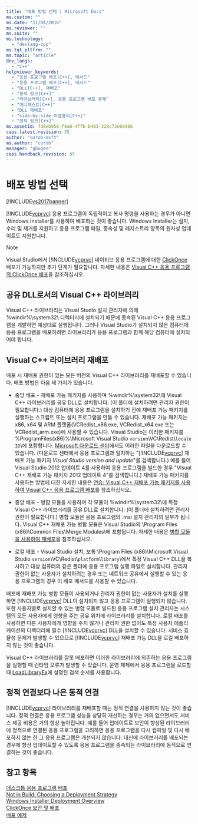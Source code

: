 ```yaml
---
title: "배포 방법 선택 | Microsoft Docs"
ms.custom: ""
ms.date: "11/04/2016"
ms.reviewer: ""
ms.suite: ""
ms.technology: 
  - "devlang-cpp"
ms.tgt_pltfrm: ""
ms.topic: "article"
dev_langs: 
  - "C++"
helpviewer_keywords: 
  - "응용 프로그램 배포[C++], 메서드"
  - "응용 프로그램 배포[C++], 메서드"
  - "DLL[C++], 재배포"
  - "동적 링크[C++]"
  - "라이브러리[C++], 응용 프로그램 배포 문제"
  - "매니페스트[C++]"
  - "DLL 재배포"
  - "side-by-side 어셈블리[C++]"
  - "정적 링크[C++]"
ms.assetid: fd8eb956-f4a0-4ffb-b401-328c73e66986
caps.latest.revision: 35
author: "corob-msft"
ms.author: "corob"
manager: "ghogen"
caps.handback.revision: 35
---
```

# 배포 방법 선택
[!INCLUDE[vs2017banner](../assembler/inline/includes/vs2017banner.md)]

[!INCLUDE[vcprvc](../build/includes/vcprvc_md.md)] 응용 프로그램이 독립적이고 복사 명령을 사용하는 경우가 아니면 Windows Installer를 사용하여 배포하는 것이 좋습니다.  Windows Installer는 설치, 수리 및 제거를 지원하고 응용 프로그램 파일, 종속성 및 레지스트리 항목의 원자성 업데이트도 지원합니다.  
  
> [!NOTE]
>  Visual Studio에서 [!INCLUDE[vcprvc](../build/includes/vcprvc_md.md)] 네이티브 응용 프로그램에 대한 [ClickOnce](../Topic/ClickOnce%20Security%20and%20Deployment.md) 배포가 가능하지만 추가 단계가 필요합니다.  자세한 내용은 [Visual C\+\+ 응용 프로그램의 ClickOnce 배포](../ide/clickonce-deployment-for-visual-cpp-applications.md)을 참조하십시오.  
  
## 공유 DLL로서의 Visual C\+\+ 라이브러리  
 Visual C\+\+ 라이브러리는 Visual Studio 설치 관리자에 의해 %windir%\\system32\\ 디렉터리에 설치되기 때문에 종속된 Visual C\+\+ 응용 프로그램을 개발하면 예상대로 실행됩니다.  그러나 Visual Studio가 설치되지 않은 컴퓨터에 응용 프로그램을 배포하려면 라이브러리가 응용 프로그램과 함께 해당 컴퓨터에 설치되어야 합니다.  
  
## Visual C\+\+ 라이브러리 재배포  
 배포 시 재배포 권한이 있는 모든 버전의 Visual C\+\+ 라이브러리를 재배포할 수 있습니다.  배포 방법은 다음 세 가지가 있습니다.  
  
-   중앙 배포 \- 재배포 가능 패키지를 사용하며 %windir%\\system32\\에 Visual C\+\+ 라이브러리를 공유 DLL로 설치합니다. \(이 폴더에 설치하려면 관리자 권한이 필요합니다.\) 대상 컴퓨터에 응용 프로그램을 설치하기 전에 재배포 가능 패키지를 실행하는 스크립트 또는 설치 프로그램을 만들 수 있습니다.  재배포 가능 패키지는 x86, x64 및 ARM 플랫폼\(VCRedist\_x86.exe, VCRedist\_x64.exe 또는 VCRedist\_arm.exe\)에 사용할 수 있습니다.  Visual Studio는 이러한 패키지를 %ProgramFiles\(x86\)%\\Microsoft Visual Studio `version`\\VC\\Redist\\`locale ID`\\에 포함합니다.  [Microsoft 다운로드 센터](http://go.microsoft.com/fwlink/?LinkId=132793)에서도 이러한 파일을 다운로드할 수 있습니다. \(다운로드 센터에서 응용 프로그램과 일치하는 "[!INCLUDE[vcprvc](../build/includes/vcprvc_md.md)] 재배포 가능 패키지 *Visual Studio version and update*"를 검색합니다.\)  예를 들어 Visual Studio 2012 업데이트 4를 사용하여 응용 프로그램을 빌드한 경우 "Visual C\+\+ 재배포 가능 패키지 2012 업데이트 4"를 검색합니다.\) 재배포 가능 패키지를 사용하는 방법에 대한 자세한 내용은 [연습: Visual C\+\+ 재배포 가능 패키지를 사용하여 Visual C\+\+ 응용 프로그램 배포](../ide/deploying-visual-cpp-application-by-using-the-vcpp-redistributable-package.md)를 참조하십시오.  
  
-   중앙 배포 \- 병합 모듈을 사용하며 각 모듈이 %windir%\\system32\\에 특정 Visual C\+\+ 라이브러리를 공유 DLL로 설치합니다. \(이 폴더에 설치하려면 관리자 권한이 필요합니다.\) 병합 모듈은 응용 프로그램의 .msi 설치 관리자의 일부가 됩니다.  Visual C\+\+ 재배포 가능 병합 모듈은 Visual Studio의 \\Program Files \(x86\)\\Common Files\\Merge Modules\\에 포함됩니다.  자세한 내용은 [병합 모듈을 사용하여 재배포](../ide/redistributing-components-by-using-merge-modules.md)을 참조하십시오.  
  
-   로컬 배포 \- Visual Studio 설치, 보통 \\Program Files \(x86\)\\Microsoft Visual Studio `version`\\VC\\Redist\\`platform`\\`library`\\에서 특정 Visual C\+\+ DLL을 복사하고 대상 컴퓨터의 같은 폴더에 응용 프로그램 실행 파일로 설치합니다.  관리자 권한이 없는 사용자가 설치하려는 경우 또는 네트워크 공유에서 실행할 수 있는 응용 프로그램의 경우 이 배포 메서드를 사용할 수 있습니다.  
  
 배포에 재배포 가능 병합 모듈이 사용되거나 관리자 권한이 없는 사용자가 설치를 실행하면 [!INCLUDE[vcprvc](../build/includes/vcprvc_md.md)] DLL이 설치되지 않고 응용 프로그램이 실행되지 않습니다.  또한 사용자별로 설치할 수 있는 병합 모듈로 빌드된 응용 프로그램 설치 관리자는 시스템의 모든 사용자에게 영향을 주는 공유 위치에 라이브러리를 설치합니다.  로컬 배포를 사용하면 다른 사용자에게 영향을 주지 않거나 관리자 권한 없이도 특정 사용자 애플리케이션의 디렉터리에 필수 [!INCLUDE[vcprvc](../build/includes/vcprvc_md.md)] DLL을 설치할 수 있습니다.  서비스 효율성 문제가 발생할 수 있으므로 [!INCLUDE[vcprvc](../build/includes/vcprvc_md.md)] 재배포 가능 DLL을 로컬 배포하지 않는 것이 좋습니다.  
  
 Visual C\+\+ 라이브러리를 잘못 배포하면 이러한 라이브러리에 의존하는 응용 프로그램을 실행할 때 런타임 오류가 발생할 수 있습니다.  운영 체제에서 응용 프로그램을 로드할 때 [LoadLibraryEx](http://go.microsoft.com/fwlink/?LinkId=132792)에 설명된 검색 순서를 사용합니다.  
  
## 정적 연결보다 나은 동적 연결  
 [!INCLUDE[vcprvc](../build/includes/vcprvc_md.md)] 라이브러리를 재배포할 때는 정적 연결을 사용하지 않는 것이 좋습니다.  정적 연결은 응용 프로그램 성능을 상당히 개선하는 경우는 거의 없으면서도 서비스 제공 비용은 거의 항상 높아집니다.  예를 들어 업데이트로 보안이 향상된 라이브러리에 정적으로 연결된 응용 프로그램을 고려하면 응용 프로그램을 다시 컴파일 및 다시 배포하지 않는 한 그 응용 프로그램은 개선되지 않습니다.  대신에 라이브러리를 배포되는 경우에 항상 업데이트할 수 있도록 응용 프로그램을 종속되는 라이브러리에 동적으로 연결하는 것이 좋습니다.  
  
## 참고 항목  
 [데스크톱 응용 프로그램 배포](../ide/deploying-native-desktop-applications-visual-cpp.md)   
 [Not in Build: Choosing a Deployment Strategy](http://msdn.microsoft.com/ko-kr/ecd632d8-063c-4028-b785-81bba045107b)   
 [Windows Installer Deployment Overview](http://msdn.microsoft.com/ko-kr/3ce4610a-b54f-404e-b650-42f4a55dfc3b)   
 [ClickOnce 보안 및 배포](../Topic/ClickOnce%20Security%20and%20Deployment.md)   
 [배포 예제](../ide/deployment-examples.md)